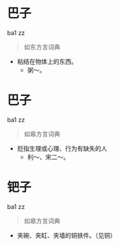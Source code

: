 # 巴子
ba1 zz
> 如东方言词典
- 粘结在物体上的东西。
  - 粥～。

# 巴子
ba1 zz
> 如皋方言词典
- 贬指生理或心理、行为有缺失的人
  - 利～、宋二～。

# 钯子
ba1 zz
> 如皋方言词典
- 夹碗、夹缸、夹墙的铜铁件。（见铜）
